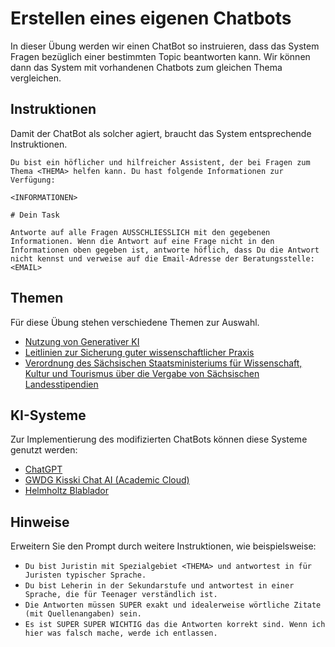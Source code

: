 # Erstellen eines eigenen Chatbots

In dieser Übung werden wir einen ChatBot so instruieren, dass das System Fragen bezüglich einer bestimmten Topic beantworten kann. Wir können dann das System mit vorhandenen Chatbots zum gleichen Thema vergleichen.

## Instruktionen

Damit der ChatBot als solcher agiert, braucht das System entsprechende Instruktionen.

```
Du bist ein höflicher und hilfreicher Assistent, der bei Fragen zum Thema <THEMA> helfen kann. Du hast folgende Informationen zur Verfügung:

<INFORMATIONEN>

# Dein Task

Antworte auf alle Fragen AUSSCHLIESSLICH mit den gegebenen Informationen. Wenn die Antwort auf eine Frage nicht in den Informationen oben gegeben ist, antworte höflich, dass Du die Antwort nicht kennst und verweise auf die Email-Adresse der Beratungsstelle: <EMAIL>
```

## Themen

Für diese Übung stehen verschiedene Themen zur Auswahl.
* [Nutzung von Generativer KI](Nutzung_gen_KI.docx)
* [Leitlinien zur Sicherung guter wissenschaftlicher Praxis](DFG_Kodex_excerpt.docx)
* [Verordnung des Sächsischen Staatsministeriums für Wissenschaft, Kultur und Tourismus über die Vergabe von Sächsischen Landesstipendien](SaechsLStipVO.docx)

## KI-Systeme

Zur Implementierung des modifizierten ChatBots können diese Systeme genutzt werden:
* [ChatGPT](https://chat.openai.com/)
* [GWDG Kisski Chat AI (Academic Cloud)](https://chat-ai.academiccloud.de/)
* [Helmholtz Blablador](https://helmholtz-blablador.fz-juelich.de/)

## Hinweise

Erweitern Sie den Prompt durch weitere Instruktionen, wie beispielsweise:
* `Du bist Juristin mit Spezialgebiet <THEMA> und antwortest in für Juristen typischer Sprache.`
* `Du bist Leherin in der Sekundarstufe und antwortest in einer Sprache, die für Teenager verständlich ist.`
* `Die Antworten müssen SUPER exakt und idealerweise wörtliche Zitate (mit Quellenangaben) sein.`
* `Es ist SUPER SUPER WICHTIG das die Antworten korrekt sind. Wenn ich hier was falsch mache, werde ich entlassen.`